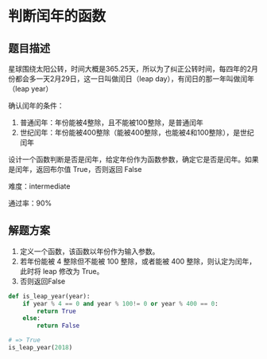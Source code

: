 
# 判断闰年的函数


## 题目描述
星球围绕太阳公转，时间大概是365.25天，所以为了纠正公转时间，每四年的2月份都会多一天2月29日，这一日叫做闰日（leap day），有闰日的那一年叫做闰年（leap year）

确认闰年的条件：
1. 普通闰年：年份能被4整除，且不能被100整除，是普通闰年
2. 世纪闰年：年份能被400整除（能被400整除，也能被4和100整除），是世纪闰年

设计一个函数判断是否是闰年，给定年份作为函数参数，确定它是否是闰年。如果是闰年，返回布尔值 True，否则返回 False

难度：intermediate

通过率：90%


## 解题方案
1. 定义一个函数，该函数以年份作为输入参数。
2. 若年份能被 4 整除但不能被 100 整除，或者能被 400 整除，则认定为闰年，此时将 leap 修改为 True。
3. 否则返回False

```python
def is_leap_year(year):
    if year % 4 == 0 and year % 100!= 0 or year % 400 == 0:
        return True
    else:
        return False

# => True
is_leap_year(2018)
```
